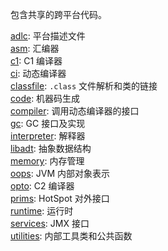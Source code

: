 
包含共享的跨平台代码。

[adlc](./adlc/readme.md): 平台描述文件 \
[asm](./asm/readme.md): 汇编器 \
[c1](./c1/readme.md): C1 编译器 \
[ci](./ci/readme.md): 动态编译器 \
[classfile](./classfile/readme.md): `.class` 文件解析和类的链接 \
[code](./code/readme.md): 机器码生成 \
[compiler](./compiler/readme.md): 调用动态编译器的接口 \
[gc](./gc/readme.md): GC 接口及实现 \
[interpreter](./interpreter/readme.md): 解释器 \
[libadt](./libadt/readme.md): 抽象数据结构 \
[memory](./memory/readme.md): 内存管理 \
[oops](./oops/readme.md): JVM 内部对象表示 \
[opto](./opto/readme.md): C2 编译器 \
[prims](./prims/readme.md): HotSpot 对外接口 \
[runtime](./runtime/readme.md): 运行时 \
[services](./services/readme.md): JMX 接口 \
[utilities](./utilities/readme.md): 内部工具类和公共函数

